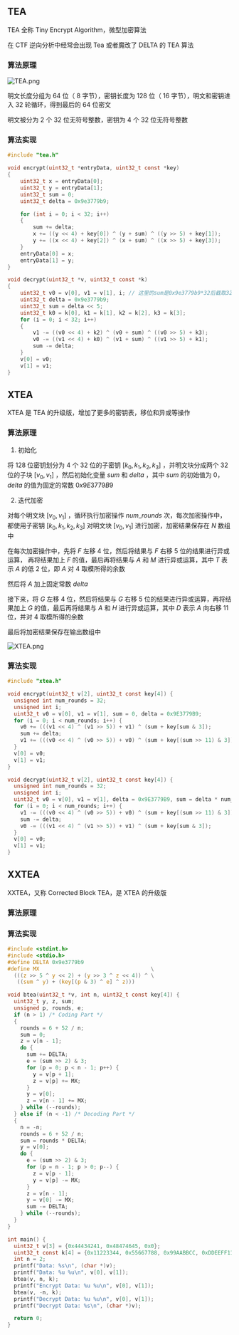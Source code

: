 ## TEA

TEA 全称 Tiny Encrypt Algorithm，微型加密算法

在 CTF 逆向分析中经常会出现 Tea 或者魔改了 DELTA 的 TEA 算法

### 算法原理

![TEA.png](https://gitee.com/chpocenkey/images/raw/master/TEA.png)

明文长度分组为 64 位（ 8 字节），密钥长度为 128 位（ 16 字节），明文和密钥进入 32 轮循环，得到最后的 64 位密文

明文被分为 2 个 32 位无符号整数，密钥为 4 个 32 位无符号整数

### 算法实现

```C
#include "tea.h"

void encrypt(uint32_t *entryData, uint32_t const *key)
{
    uint32_t x = entryData[0];
    uint32_t y = entryData[1];
    uint32_t sum = 0;
    uint32_t delta = 0x9e3779b9;

    for (int i = 0; i < 32; i++) 
    {
        sum += delta;
        x += ((y << 4) + key[0]) ^ (y + sum) ^ ((y >> 5) + key[1]);
        y += ((x << 4) + key[2]) ^ (x + sum) ^ ((x >> 5) + key[3]);
    }
    entryData[0] = x;
    entryData[1] = y;
}

void decrypt(uint32_t *v, uint32_t const *k)
{
    uint32_t v0 = v[0], v1 = v[1], i; // 这里的sum是0x9e3779b9*32后截取32位的结果，截取很重要。
    uint32_t delta = 0x9e3779b9;
    uint32_t sum = delta << 5;
    uint32_t k0 = k[0], k1 = k[1], k2 = k[2], k3 = k[3];
    for (i = 0; i < 32; i++)
    {
        v1 -= ((v0 << 4) + k2) ^ (v0 + sum) ^ ((v0 >> 5) + k3);
        v0 -= ((v1 << 4) + k0) ^ (v1 + sum) ^ ((v1 >> 5) + k1);
        sum -= delta;
    }
    v[0] = v0;
    v[1] = v1;
}
```

## XTEA

XTEA 是 TEA 的升级版，增加了更多的密钥表，移位和异或等操作

### 算法原理

1. 初始化

将 128 位密钥划分为 4 个 32 位的子密钥 $[k_0, k_1,k_2, k_3]$ ，并明文块分成两个 32 位的子块 $[v_0, v_1]$ ，然后初始化变量 $sum$ 和 $delta$ ，其中 $sum$ 的初始值为 0， $delta$ 的值为固定的常数 $0x9E3779B9$

2. 迭代加密

对每个明文块 $[v_0, v_1]$ ，循环执行加密操作 $num\_rounds$ 次，每次加密操作中，都使用子密钥 $[k_0, k_1, k_2, k_3]$ 对明文块 $[v_0, v_1]$ 进行加密，加密结果保存在 $N$ 数组中

在每次加密操作中，先将 $F$ 左移 4 位，然后将结果与 $F$ 右移 5 位的结果进行异或运算，
再将结果加上 $F$ 的值，最后再将结果与 $A$ 和 $M$ 进行异或运算，其中 $T$ 表示 $A$ 的低 2 位，即 $A$ 对 4 取模所得的余数

然后将 $A$ 加上固定常数 $delta$

接下来，将 $G$ 左移 4 位，然后将结果与 $G$ 右移 5 位的结果进行异或运算，再将结果加上 $G$ 的值，最后再将结果与 $A$ 和 $H$ 进行异或运算，其中 $D$ 表示 $A$ 向右移 11 位，并对 4 取模所得的余数

最后将加密结果保存在输出数组中

![XTEA.png](https://gitee.com/chpocenkey/images/raw/master/XTEA.png)

### 算法实现

```C
#include "xtea.h"

void encrypt(uint32_t v[2], uint32_t const key[4]) {
  unsigned int num_rounds = 32;
  unsigned int i;
  uint32_t v0 = v[0], v1 = v[1], sum = 0, delta = 0x9E3779B9;
  for (i = 0; i < num_rounds; i++) {
    v0 += (((v1 << 4) ^ (v1 >> 5)) + v1) ^ (sum + key[sum & 3]);
    sum += delta;
    v1 += (((v0 << 4) ^ (v0 >> 5)) + v0) ^ (sum + key[(sum >> 11) & 3]);
  }
  v[0] = v0;
  v[1] = v1;
}

void decrypt(uint32_t v[2], uint32_t const key[4]) {
  unsigned int num_rounds = 32;
  unsigned int i;
  uint32_t v0 = v[0], v1 = v[1], delta = 0x9E3779B9, sum = delta * num_rounds;
  for (i = 0; i < num_rounds; i++) {
    v1 -= (((v0 << 4) ^ (v0 >> 5)) + v0) ^ (sum + key[(sum >> 11) & 3]);
    sum -= delta;
    v0 -= (((v1 << 4) ^ (v1 >> 5)) + v1) ^ (sum + key[sum & 3]);
  }
  v[0] = v0;
  v[1] = v1;
}
```

## XXTEA

XXTEA，又称 Corrected Block TEA，是 XTEA 的升级版

### 算法原理

### 算法实现

```C
#include <stdint.h>
#include <stdio.h>
#define DELTA 0x9e3779b9
#define MX                                   \
  (((z >> 5 ^ y << 2) + (y >> 3 ^ z << 4)) ^ \
   ((sum ^ y) + (key[(p & 3) ^ e] ^ z)))

void btea(uint32_t *v, int n, uint32_t const key[4]) {
  uint32_t y, z, sum;
  unsigned p, rounds, e;
  if (n > 1) /* Coding Part */
  {
    rounds = 6 + 52 / n;
    sum = 0;
    z = v[n - 1];
    do {
      sum += DELTA;
      e = (sum >> 2) & 3;
      for (p = 0; p < n - 1; p++) {
        y = v[p + 1];
        z = v[p] += MX;
      }
      y = v[0];
      z = v[n - 1] += MX;
    } while (--rounds);
  } else if (n < -1) /* Decoding Part */
  {
    n = -n;
    rounds = 6 + 52 / n;
    sum = rounds * DELTA;
    y = v[0];
    do {
      e = (sum >> 2) & 3;
      for (p = n - 1; p > 0; p--) {
        z = v[p - 1];
        y = v[p] -= MX;
      }
      z = v[n - 1];
      y = v[0] -= MX;
      sum -= DELTA;
    } while (--rounds);
  }
}

int main() {
  uint32_t v[3] = {0x44434241, 0x48474645, 0x0};
  uint32_t const k[4] = {0x11223344, 0x55667788, 0x99AABBCC, 0xDDEEFF11};
  int n = 2;
  printf("Data: %s\n", (char *)v);
  printf("Data: %u %u\n", v[0], v[1]);
  btea(v, n, k);
  printf("Encrypt Data: %u %u\n", v[0], v[1]);
  btea(v, -n, k);
  printf("Decrypt Data: %u %u\n", v[0], v[1]);
  printf("Decrypt Data: %s\n", (char *)v);

  return 0;
}
```